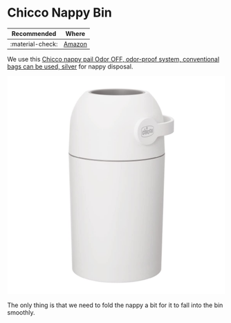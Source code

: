 # Chicco Nappy Bin


| Recommended | Where |
| ----------- | ---------- |
| :material-check:       |   [Amazon](https://amzn.eu/d/7S8OJa7)   |

We use this [Chicco nappy pail Odor OFF, odor-proof system, conventional bags can be used, silver](https://amzn.eu/d/7S8OJa7) for nappy disposal.

![Chicco Nappy Bin](assets/chicco_nappy_bin.png)

The only thing is that we need to fold the nappy a bit for it to fall into the bin smoothly.
